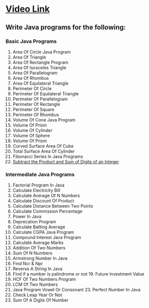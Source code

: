 # [Video Link](https://youtu.be/ldYLYRNaucM)
## Write Java programs for the following: 

### Basic Java Programs
1. Area Of Circle Java Program
2. Area Of Triangle
3. Area Of Rectangle Program 
4. Area Of Isosceles Triangle 
5. Area Of Parallelogram
6. Area Of Rhombus
7. Area Of Equilateral Triangle
8. Perimeter Of Circle
9. Perimeter Of Equilateral Triangle
10. Perimeter Of Parallelogram
11. Perimeter Of Rectangle
12. Perimeter Of Square
13. Perimeter Of Rhombus
14. Volume Of Cone Java Program
15. Volume Of Prism
16. Volume Of Cylinder
17. Volume Of Sphere
18. Volume Of Prism
19. Curved Surface Area Of Cube
20. Total Surface Area Of Cylinder
21. Fibonacci Series In Java Programs
22. [Subtract the Product and Sum of Digits of an Integer](https://leetcode.com/problems/subtract-the-product-and-sum-of-digits-of-an-integer/)

### Intermediate Java Programs
1. Factorial Program In Java
2. Calculate Electricity Bill
3. Calculate Average Of N Numbers
4. Calculate Discount Of Product
5. Calculate Distance Between Two Points 
6. Calculate Commission Percentage
7. Power In Java
8. Deprecation Program
9. Calculate Batting Average
10. Calculate CGPA Java Program
11. Compound Interest Java Program
12. Calculate Average Marks
13. Addition Of Two Numbers
14. Sum Of N Numbers
15. Armstrong Number In Java
16. Find Ncr & Npr
17. Reverse A String In Java
18. Find if a number is palindrome or not 19. Future Investment Value
20. HCF Of Two Numbers Program
21. LCM Of Two Numbers
22. Java Program Vowel Or Consonant 23. Perfect Number In Java
24. Check Leap Year Or Not
25. Sum Of A Digits Of Number
